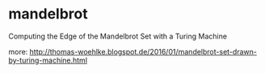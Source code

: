 # mandelbrot

Computing the Edge of the Mandelbrot Set with a Turing Machine

more: http://thomas-woehlke.blogspot.de/2016/01/mandelbrot-set-drawn-by-turing-machine.html
